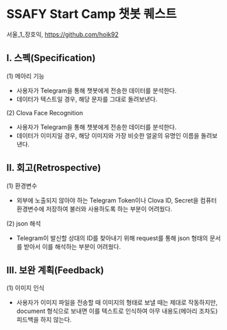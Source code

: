 # SSAFY Start Camp 챗봇 퀘스트

서울_1_장호익, https://github.com/hoik92



## I. 스펙(Specification)

(1) 메아리 기능

- 사용자가 Telegram을 통해 챗봇에게 전송한 데이터를 분석한다.
- 데이터가 텍스트일 경우, 해당 문자를 그대로 돌려보낸다.

(2) Clova Face Recognition

- 사용자가 Telegram을 통해 챗봇에게 전송한 데이터를 분석한다.
- 데이터가 이미지일 경우, 해당 이미지와 가장 비슷한 얼굴의 유명인 이름을 돌려보낸다.



## II. 회고(Retrospective)

(1) 환경변수

- 외부에 노출되지 않아야 하는 Telegram Token이나 Clova ID, Secret을 컴퓨터 환경변수에 저장하여 불러와 사용하도록 하는 부분이 어려웠다.

(2) json 해석

- Telegram이 발신할 상대의 ID를 찾아내기 위해 request를 통해 json 형태의 문서를 받아서 이를 해석하는 부분이 어려웠다.



## III. 보완 계획(Feedback)

(1) 이미지 인식

- 사용자가 이미지 파일을 전송할 때 이미지의 형태로 보낼 때는 제대로 작동하지만, document 형식으로 보내면 이를 텍스트로 인식하여 아무 내용도(메아리 조차도) 피드백을 하지 않는다.
